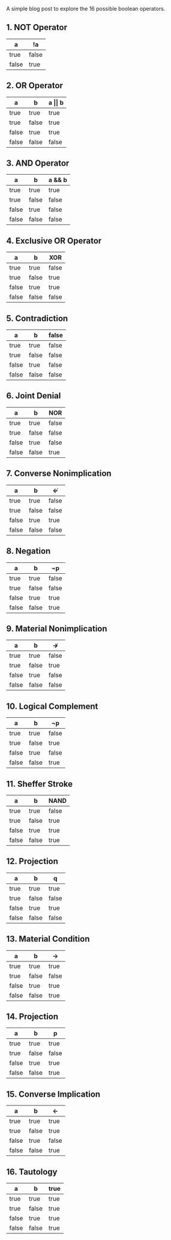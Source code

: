 A simple blog post to explore the 16 possible boolean operators.

## 1. NOT Operator

| a | !a |
|---|---|
| true | false |
| false | true |

## 2. OR Operator

| a     | b     | a &#124;&#124; b |
|-------|-------|------------|
| true  | true  | true       |
| true  | false | true       |
| false | true  | true       |
| false | false | false      |

## 3. AND Operator

| a     | b     | a && b |
|-------|-------|------------|
| true  | true  | true       |
| true  | false | false      |
| false | true  | false      |
| false | false | false      |

## 4. Exclusive OR Operator

| a     | b     | XOR |
|-------|-------|------------|
| true  | true  | false      |
| true  | false | true       |
| false | true  | true       |
| false | false | false      |

## 5. Contradiction

| a     | b     | false |
|-------|-------|------------|
| true  | true  | false      |
| true  | false | false      |
| false | true  | false      |
| false | false | false      |

## 6. Joint Denial

| a     | b     | NOR |
|-------|-------|------------|
| true  | true  | false      |
| true  | false | false      |
| false | true  | false      |
| false | false | true       |

## 7. Converse Nonimplication

| a     | b     | ↚ |
|-------|-------|------------|
| true  | true  | false      |
| true  | false | false      |
| false | true  | true       |
| false | false | false      |

## 8. Negation

| a     | b     |  ¬p |
|-------|-------|------------|
| true  | true  | false      |
| true  | false | false      |
| false | true  | true       |
| false | false | true       |

## 9. Material Nonimplication

| a     | b     |  ↛ |
|-------|-------|------------|
| true  | true  | false      |
| true  | false | true       |
| false | true  | false      |
| false | false | false      |

## 10. Logical Complement

| a     | b     |  ¬p |
|-------|-------|------------|
| true  | true  | false      |
| true  | false | true       |
| false | true  | false      |
| false | false | true       |

## 11. Sheffer Stroke

| a     | b     |  NAND |
|-------|-------|------------|
| true  | true  | false      |
| true  | false | true       |
| false | true  | true       |
| false | false | true       |

## 12. Projection

| a     | b     |  q |
|-------|-------|------------|
| true  | true  | true       |
| true  | false | false      |
| false | true  | true       |
| false | false | false      |

## 13. Material Condition

| a     | b     |  → |
|-------|-------|------------|
| true  | true  | true       |
| true  | false | false      |
| false | true  | true       |
| false | false | true       |

## 14. Projection

| a     | b     |  p |
|-------|-------|------------|
| true  | true  | true       |
| true  | false | false      |
| false | true  | true       |
| false | false | true       |

## 15. Converse Implication

| a     | b     |  ← |
|-------|-------|------------|
| true  | true  | true       |
| true  | false | true       |
| false | true  | false      |
| false | false | true       |

## 16. Tautology

| a     | b     |  true |
|-------|-------|------------|
| true  | true  | true       |
| true  | false | true       |
| false | true  | true      |
| false | false | true       |
